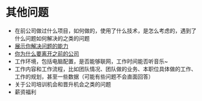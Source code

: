 
其他问题
===

* 在前公司做过什么项目，如何做的，使用了什么技术，是怎么考虑的，遇到了什么问题如何解决的之类的问题
* [展示你解决问题的能力](https://juejin.im/post/5a1293a5f265da43294da896)
* [你为什么要离开之前的公司](https://juejin.im/post/5a1ffa4251882534af25bd9e)
* 工作环境，包括电脑配置，是否能够联网，工作时间能否听音乐~
* 工作内容和工作流程，比如团队情况、团队做的业务、本职位具体做的工作、工作的规划，甚至一些数据（可能有些问题不会直面回答）
* 关于公司培训机会和晋升机会之类的问题
* 薪资福利
